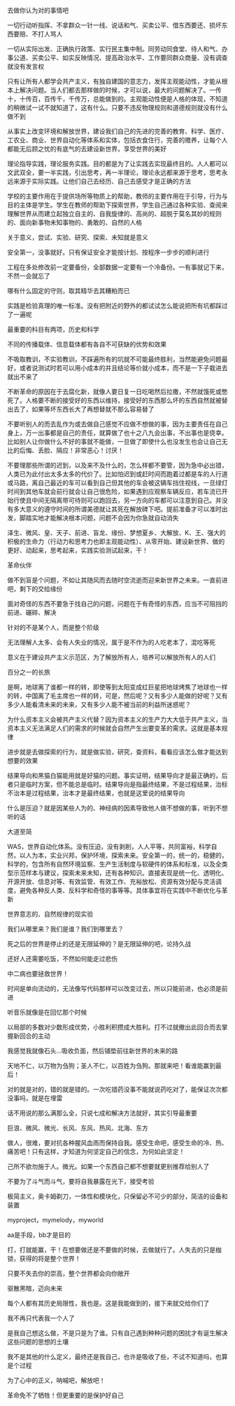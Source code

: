 去做你认为对的事情吧

一切行动听指挥、不拿群众一针一线、说话和气、买卖公平、借东西要还、损坏东西要赔、不打人骂人

一切从实际出发、正确执行政策、实行民主集中制。同劳动同食堂、待人和气、办事公道、买卖公平、如实反映情况、提高政治水平、工作要同群众商量、没有调查就没有发言权

只有让所有人都学会共产主义，有独自建国的意志力，发挥主观能动性，才能从根本上解决问题。当人们都去那样做的时候，才可以说，最大的问题解决了。一传十，十传百，百传千，千传万，总能做到的。主观能动性便是人格的体现，不知道的稍微试一试不就知道了，这有什么。只要不违反物理规则和道德规则就没有什么做不到

从事实上改变环境和解放世界，建设我们自己的先进的完善的教育、科学、医疗、工农业、商业、世界自动化等体系和实体，包括衣食住行，完善的赡养，让每个人都能无后顾之忧的有底气的去建设新世界，享受世界的美好

理论指导实践，理论服务实践。目的都是为了让实践去实现最终目的。人人都可以文武双全，要一半实践，引出思考，再一半理论，理论永远都来源于思考，思考永远来源于实际实践。让他们自己去经历、自己去感受才是正确的方法

学校的主要作用在于提供场所等物质上的帮助，教师的主要作用在于引导，行为与目的主体是学生。学生在教师的帮助下探索世界，学生自己通过各种实验、查阅来理解世界从而建立起独立自主的、自我旋律的、高尚的、超脱于莫名其妙的规则的、面向新事物未知事物的、勇敢的、自然的人格

关于意义，尝试、实验、研究、探索、未知就是意义

安全第一，没事就好。只有保证安全才能按计划、按程序一步步的顺利进行

工程在多处修改前一定要备份，全部数据一定要有一个冷备份。一有事就记下来，不然一会就忘了

哪有什么固定的守则，取其精华去其糟粕而已

实践是检验真理的唯一标准。没有把附近的野外的都试试怎么能说把所有坑都踩过了一遍呢

最重要的科目有两项，历史和科学

不同的传播载体、信息载体都有各自不可获缺的优势和效果

不吸取教训，不实验教训，不踩遍所有的坑就不可能最终胜利，当然能避免问题最好，或者说测试时若可以用小成本的并且结论等价就小成本，而不是一下子栽进去就出不来了

不断革命的原因在于去腐化新，就像人要日复一日吃喝然后拉撒，不然就饿死或憋死了。人格要不断的接受好的东西以维持，接受好的东西那么坏的东西自然就被替出去了，如果等坏东西长大了再想替就不那么容易替了

不要听别人的而去乱作为或去做自己感觉不应做不想做的事，因为主要责任在自己身上，万一出事都是自己的责任，就算做了也十之八九会出事，不出事也是侥幸。比如别人让你做什么不好的事就不能做，一旦做了即使什么也没发生也会让自己无比的后悔、丢脸、隔应！非常恶心！讨厌！

不要理那些所谓的迟到，以及来不及什么的，怎么样都不要管，因为急中必出错，人类已为此付出太多太多的代价了。比如怕迟到或赶时间而跑着过都是车的人行道或马路，离自己最近的车可以看到自己但其他的车会被这辆车挡住视线，一旦绿灯时间到其他车就会前行就会让自己很危险，如果遇到应观察车辆反应，若车流已开始行使且中间无隔离带可待则可以跑回去，另一方向的车都可以注意到自己。并没有多大意义的遵守时间的所谓美德就让其死在解放碑下吧。提前准备才可以准时出发，脚踏实地才能解决根本问题，问题不会因为你急就自动消失

泽生、微风、皇、天子、前进、盲龙、缘份、梦想夏乡、大解放、K、王、强大的积极的生命力（行动力和思考力也即主观能动性）、从零开始、建设新世界、做的更好、动起来，思考起来，实践实验测试起来，干！

革命伙伴

做不到盲是个问题，不如让其随风而去随时空流逝而迎来新世界之未来。一直前进吧，剩下的交给缘份

面对奇怪的东西不要急于找自己的问题，问题在于有奇怪的东西，应当不可阻挡的前进、碾碎、解决

针对的不是某个人，而是整个阶级

无法理解人太多、会有人失业的情况，属于是不作为的人吃老本了，混吃等死

意义在于建设共产主义示范区，为了解放所有人，培养可以解放所有人的人们

百分之一的长旅

是啊，地球离了谁都一样的转，即使等到太阳变成红巨星把地球烤焦了地球也一样的转，中国离了毛主席也一样的转，可是，然后呢？又有多少人能做的好呢？又有多少人能看清未来的未来，又有多少人能不被当前的利益所迷惑呢？

为什么资本主义会被共产主义代替？因为资本主义的生产力大大低于共产主义，当资本主义无法满足人们的需求的时候就会自然产生出要变革的需求。这就是基本规律

进步就是去做探索的行为，就是做实验，研究，查资料，看看应该怎么做才能达到想要的效果

结果导向和黑猫白猫能用就是好猫的问题。事实证明，结果导向才是最正确的，后者只是临时方案，但不能总是临时。结果导向是指最终结果，不是过程结果，治标不治本是过程结果，治本才是最终结果，也就是这里说的结果导向

什么是压迫？就是因某些人为的、神经病的因素导致他人做不想做的事，听到不想听的话

大道至简

WAS，世界自动化体系。没有压迫，没有剥削，人人平等，共同富裕，科学自然，以人为本，实业兴邦，保护环境，探索未来。安全第一的，统一的，稳健的，科学的，包含所有自然环境监察、生产生活制度与软硬件的体系和标准，以及全类型示范样本与建议，探索未来未知，还有各种知识。直接表现是统一化、透明化、开源开放、信息对等、有效监管、有效工作、充裕放松、资源有效分配与灵活调度，避免各种反人类、反科学和奇怪的事等等。具体事宜将在实践中不断优化与革新

世界意志的、自然规律的现实验

我们从哪里来？我们是谁？我们到哪里去？

死之后的世界是停止的还是无限延伸的？是无限延伸的吧，论持久战

还好人还需要吃饭，不然如何能走过悲伤

中二病也要拯救世界！

时间是单向流动的，无法像写代码那样可以改变过去，所以只能前进，也必须是前进

听音乐就像是在回忆那个时候

以局部的多数对少数形成优势，小胜利积攒成大胜利。打不过就撤出此回合而去掌握新回合的主动

我感觉我就像石头...吸收负面，然后铺垫前往新世界的未来的路

天地不仁，以万物为刍狗；圣人不仁，以百姓为刍狗。那就来吧！看谁能赢到最后！

对的就是对的，错的就是错的。一次吃错药没事不能就说药吃对了，能保证次次都没事吗，就是在埋雷

话不用说的那么满那么全，只说七成和解决方法就好，其实引导最重要

巨浪、微风、微光、长风、东风、热风、北海、东方

做人，很难，要对抗各种腥风血雨而保持自我。感受生命吧，感受生命的冷、热、痛苦吧！只有这样，才知道为何坚定自己的信念，为何如此坚定！

己所不欲勿施于人。微光。如果一个东西自己都不想要就更别推荐给别人了

不要为了斗气而斗气，要将自我暴露在光下，接受考验

极简主义，奥卡姆剃刀，一体性和模块化，只保留必不可少的部分，简洁的设备和装置

myproject，mymelody，myworld

aa是手段，bb才是目的

打，打就能赢，干！在想要做还是不要做的时候，去做就行了。人失去的只是枷锁，获得的将是整个世界！

只要不失去你的崇高，整个世界都会向你敞开

驱散黑暗，迈向未来

每个人都有其历史局限性，我也是。这是我能做到的，接下来就交给你们了

我不再只代表我一个人了

是我自己想这么做，不是只是为了谁。只有自己遇到种种问题的困扰才有诞生解决这些问题的思想的土壤

我不是其他的什么定义，最终还是我自己，也许是吸收了些，不试不知道吗，也算是个过程

为了心中的正义，呐喊吧，解放吧！

革命免不了牺牲！但更重要的是保护好自己
